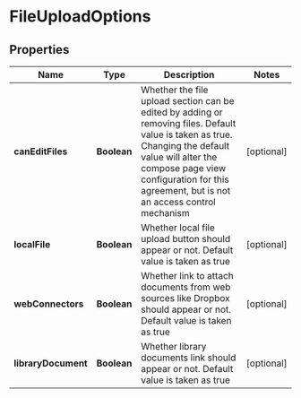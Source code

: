 
# FileUploadOptions

## Properties
Name | Type | Description | Notes
------------ | ------------- | ------------- | -------------
**canEditFiles** | **Boolean** | Whether the file upload section can be edited by adding or removing files. Default value is taken as true. Changing the default value will alter the compose page view configuration for this agreement, but is not an access control mechanism |  [optional]
**localFile** | **Boolean** | Whether local file upload button should appear or not. Default value is taken as true |  [optional]
**webConnectors** | **Boolean** | Whether link to attach documents from web sources like Dropbox should appear or not. Default value is taken as true |  [optional]
**libraryDocument** | **Boolean** | Whether library documents link should appear or not. Default value is taken as true |  [optional]



